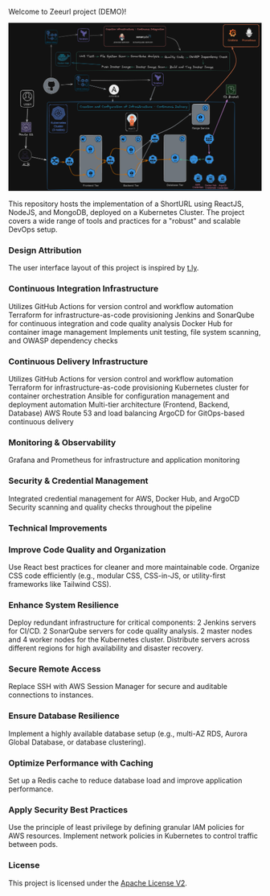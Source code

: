 Welcome to Zeeurl project (DEMO)!

![diagram](diagram.png)

This repository hosts the implementation of a ShortURL using ReactJS, NodeJS, and MongoDB, deployed on a Kubernetes Cluster. The project covers a wide range of tools and practices for a "robust" and scalable DevOps setup.

### Design Attribution
The user interface layout of this project is inspired by [t.ly](https://t.ly).

### Continuous Integration Infrastructure
Utilizes GitHub Actions for version control and workflow automation
Terraform for infrastructure-as-code provisioning
Jenkins and SonarQube for continuous integration and code quality analysis
Docker Hub for container image management
Implements unit testing, file system scanning, and OWASP dependency checks

### Continuous Delivery Infrastructure
Utilizes GitHub Actions for version control and workflow automation
Terraform for infrastructure-as-code provisioning
Kubernetes cluster for container orchestration
Ansible for configuration management and deployment automation
Multi-tier architecture (Frontend, Backend, Database)
AWS Route 53 and load balancing
ArgoCD for GitOps-based continuous delivery

### Monitoring & Observability
Grafana and Prometheus for infrastructure and application monitoring

### Security & Credential Management
Integrated credential management for AWS, Docker Hub, and ArgoCD
Security scanning and quality checks throughout the pipeline

### Technical Improvements

### Improve Code Quality and Organization
Use React best practices for cleaner and more maintainable code.
Organize CSS code efficiently (e.g., modular CSS, CSS-in-JS, or utility-first frameworks like Tailwind CSS).

### Enhance System Resilience
Deploy redundant infrastructure for critical components:
2 Jenkins servers for CI/CD.
2 SonarQube servers for code quality analysis.
2 master nodes and 4 worker nodes for the Kubernetes cluster.
Distribute servers across different regions for high availability and disaster recovery.

### Secure Remote Access
Replace SSH with AWS Session Manager for secure and auditable connections to instances.

### Ensure Database Resilience
Implement a highly available database setup (e.g., multi-AZ RDS, Aurora Global Database, or database clustering).

### Optimize Performance with Caching
Set up a Redis cache to reduce database load and improve application performance.

### Apply Security Best Practices
Use the principle of least privilege by defining granular IAM policies for AWS resources.
Implement network policies in Kubernetes to control traffic between pods.

### License
This project is licensed under the [Apache License V2](LICENSE).